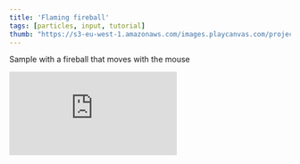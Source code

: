 ```yaml
---
title: 'Flaming fireball'
tags: [particles, input, tutorial]
thumb: "https://s3-eu-west-1.amazonaws.com/images.playcanvas.com/projects/12/439385/DECA7B-image-75.jpg"
---
```


Sample with a fireball that moves with the mouse

<div className="iframe-container">
    <iframe loading="lazy" src="https://playcanv.as/p/eavVneJi/" title="Flaming fireball" webkitallowfullscreen="true" mozallowfullscreen="true" allow="autoplay" allowfullscreen="true" allowvr="" scrolling="no" frameborder="0" />
</div>
